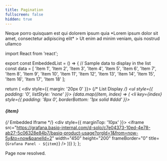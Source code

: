 ```yaml
---
title: Pagination
fullscreen: false
hidden: true
---
```

<Columns layout="auto">
  <Column>
    Neque porro quisquam est qui dolorem ipsum quia
  </Column>

  <Column>
    *Lorem ipsum dolor sit amet, consectetur adipiscing elit*
  </Column>

  <Column>
    > Ut enim ad minim veniam, quis nostrud ullamco
  </Column>
</Columns>

<br />

import React from 'react';

export const EmbeddedList = () => {
  // Sample data to display in the list
  const data = [
    'Item 1', 'Item 2', 'Item 3', 'Item 4', 'Item 5', 'Item 6', 
    'Item 7', 'Item 8', 'Item 9', 'Item 10', 'Item 11', 'Item 12', 
    'Item 13', 'Item 14', 'Item 15', 'Item 16', 'Item 17', 'Item 18'
  ];

  return (
    <div style={{ margin: '20px 0' }}>
      {/* List Display */}
      <ul style={{ padding: '0', listStyle: 'none' }}>
        {data.map((item, index) => (
          <li key={index} style={{ padding: '8px 0', borderBottom: '1px solid #ddd' }}>
            <h4>{item}</h4>
            {/* Embedded Iframe */}
            <div style={{ marginTop: '10px' }}>
              <iframe
                src="https://grafana.basiq-internal.com/d-solo/c7e04373-10ed-4e78-ab27-5c06328e84b7/basiq-product-usage?orgId=1&from=now-5y&to=now&panelId=2"
                width="450"
                height="200"
                frameBorder="0"
                title={`Grafana Panel - ${item}`}
              />
            </div>
          </li>
        ))}
      </ul>
    </div>
  );
};

Page now resolved.